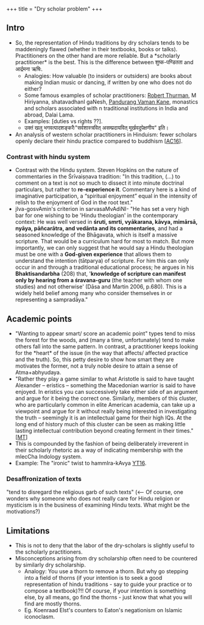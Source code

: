 +++
title = "Dry scholar problem"
+++

## Intro
- So, the representation of Hindu traditions by dry scholars tends to be maddeningly flawed (whether in their textbooks, books or talks). Practitioners on the other hand are more reliable. But a \*scholarly practitioner\* is the best. This is the difference between शुष्क-पण्डितता and आर्द्रमना ऋषिः.
    - Analogies: How valuable (to insiders or outsiders) are books about making Indian music or dancing, if written by one who does not do either?
    - Some famous examples of scholar practitioners: [Robert Thurman](https://www.facebook.com/Robert.A.F.Thurman?hc_location=ufi), M Hiriyanna, shatavadhanI gaNesh, [Pandurang Vaman Kane](https://www.facebook.com/pages/Pandurang-Vaman-Kane/109228925762949?hc_location=ufi), monastics and scholars associated with n traditional institutions in India and abroad, Dalai Lama.
    - Examples: \[duties vs rights ??\].
    - उक्तं खलु भगवत्पादशङ्करैः"सर्वशास्त्रवित् असम्प्रदायवित् मूर्खवदुपेक्षणीय" इति। 
- An analysis of western scholar practitioners in Hinduism: fewer scholars openly declare their hindu practice compared to buddhism \[[AC16](https://www.academia.edu/11637543/Asymmetrical_Religious_Commitments_Religious_Practice_Identity_and_Self-Presentation_among_Western_Scholars_of_Hinduism_and_Buddhism)\].

### Contrast with hindu system
- Contrast with the Hindu system. Steven Hopkins on the nature of commentaries in the Śrīvaiṣṇava tradition: "In this tradition, (…) to comment on a text is not so much to dissect it into minute doctrinal particulars, but rather to **re-experience it**. Commentary here is a kind of imaginative participation, a “spiritual enjoyment” equal in the intensity of relish to the enjoyment of God in the root text."
- jIva-gosvAmin's criterion in sarvasaMvAdiNI- "He has set a very high bar for one wishing to be 'Hindu theologian' in the contemporary context: He was well versed in **śruti, smrti, vyākarana, kāvya, mimārsā, nyāya, pāñcarātra, and vedānta and its commentaries**, and had a seasoned knowledge of the Bhāgavata, which is itself a massive scripture. That would be a curriculum hard for most to match. But more importantly, we can only suggest that he would say a Hindu theologian must be one with a **God-given experience** that allows them to understand the intention (tātparya) of scripture. For him this can only occur in and through a traditional educational process; he argues in his **Bhaktisandarbha** (208) that, '**knowledge of scripture can manifest only by hearing from a śravana-guru** (the teacher with whom one studies) and not otherwise' (Dāsa and Martin 2006, p.680). This is a widely held belief among many who consider themselves in or representing a sampradāya."


## Academic points
- "Wanting to appear smart/ score an academic point" types tend to miss the forest for the woods, and (many a time, unfortunately) tend to make others fall into the same pattern. In contrast, a practitioner keeps looking for the \*heart\* of the issue (in the way that affects/ affected practice and the truth). So, this petty desire to show how smart they are motivates the former, not a truly noble desire to attain a sense of Atma+abhyudaya.
- "Rather they play a game similar to what Aristotle is said to have taught Alexander – eristics – something the Macedonian warrior is said to have enjoyed. In eristics you can successively take either side of an argument and argue for it being the correct one. Similarly, members of this cluster, who are particularly common in elite American academia, can take up a viewpoint and argue for it without really being interested in investigating the truth – seemingly it is an intellectual game for their high IQs. At the long end of history much of this cluster can be seen as making little lasting intellectual contribution beyond creating ferment in their times." \[[MT](https://manasataramgini.wordpress.com/2016/08/15/in-the-gray-zone/)\]
- This is compounded by the fashion of being deliberately irreverent in their scholarly rhetoric as a way of indicating membership with the mlecCha Indology system.
- Example: The "ironic" twist to hammIra-kAvya [YT16](https://www.youtube.com/watch?v=lPV8CpV1bSc#t=15).

### Desaffronization of texts
"tend to disregard the religious garb of such texts" (<-- Of course, one wonders why someone who does not really care for Hindu religion or mysticism is in the business of examining Hindu texts. What might be the motivations?)


## Limitations
- This is not to deny that the labor of the dry-scholars is slightly useful to the scholarly practitioners.
- Misconceptions arising from dry scholarship often need to be countered by similarly dry scholarship.
    - Analogy: You use a thorn to remove a thorn. But why go stepping into a field of thorns (if your intention is to seek a good representation of hindu traditions - say to guide your practice or to compose a textbook)?!! Of course, if your intention is something else, by all means, go find the thorns - just know that what you will find are mostly thorns.
    - Eg. Koenraad Elst's counters to Eaton's negationism on Islamic iconoclasm.


